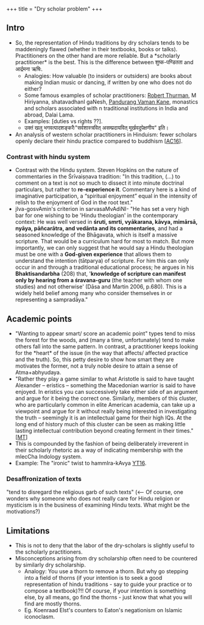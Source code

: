 +++
title = "Dry scholar problem"
+++

## Intro
- So, the representation of Hindu traditions by dry scholars tends to be maddeningly flawed (whether in their textbooks, books or talks). Practitioners on the other hand are more reliable. But a \*scholarly practitioner\* is the best. This is the difference between शुष्क-पण्डितता and आर्द्रमना ऋषिः.
    - Analogies: How valuable (to insiders or outsiders) are books about making Indian music or dancing, if written by one who does not do either?
    - Some famous examples of scholar practitioners: [Robert Thurman](https://www.facebook.com/Robert.A.F.Thurman?hc_location=ufi), M Hiriyanna, shatavadhanI gaNesh, [Pandurang Vaman Kane](https://www.facebook.com/pages/Pandurang-Vaman-Kane/109228925762949?hc_location=ufi), monastics and scholars associated with n traditional institutions in India and abroad, Dalai Lama.
    - Examples: \[duties vs rights ??\].
    - उक्तं खलु भगवत्पादशङ्करैः"सर्वशास्त्रवित् असम्प्रदायवित् मूर्खवदुपेक्षणीय" इति। 
- An analysis of western scholar practitioners in Hinduism: fewer scholars openly declare their hindu practice compared to buddhism \[[AC16](https://www.academia.edu/11637543/Asymmetrical_Religious_Commitments_Religious_Practice_Identity_and_Self-Presentation_among_Western_Scholars_of_Hinduism_and_Buddhism)\].

### Contrast with hindu system
- Contrast with the Hindu system. Steven Hopkins on the nature of commentaries in the Śrīvaiṣṇava tradition: "In this tradition, (…) to comment on a text is not so much to dissect it into minute doctrinal particulars, but rather to **re-experience it**. Commentary here is a kind of imaginative participation, a “spiritual enjoyment” equal in the intensity of relish to the enjoyment of God in the root text."
- jIva-gosvAmin's criterion in sarvasaMvAdiNI- "He has set a very high bar for one wishing to be 'Hindu theologian' in the contemporary context: He was well versed in **śruti, smrti, vyākarana, kāvya, mimārsā, nyāya, pāñcarātra, and vedānta and its commentaries**, and had a seasoned knowledge of the Bhāgavata, which is itself a massive scripture. That would be a curriculum hard for most to match. But more importantly, we can only suggest that he would say a Hindu theologian must be one with a **God-given experience** that allows them to understand the intention (tātparya) of scripture. For him this can only occur in and through a traditional educational process; he argues in his **Bhaktisandarbha** (208) that, '**knowledge of scripture can manifest only by hearing from a śravana-guru** (the teacher with whom one studies) and not otherwise' (Dāsa and Martin 2006, p.680). This is a widely held belief among many who consider themselves in or representing a sampradāya."


## Academic points
- "Wanting to appear smart/ score an academic point" types tend to miss the forest for the woods, and (many a time, unfortunately) tend to make others fall into the same pattern. In contrast, a practitioner keeps looking for the \*heart\* of the issue (in the way that affects/ affected practice and the truth). So, this petty desire to show how smart they are motivates the former, not a truly noble desire to attain a sense of Atma+abhyudaya.
- "Rather they play a game similar to what Aristotle is said to have taught Alexander – eristics – something the Macedonian warrior is said to have enjoyed. In eristics you can successively take either side of an argument and argue for it being the correct one. Similarly, members of this cluster, who are particularly common in elite American academia, can take up a viewpoint and argue for it without really being interested in investigating the truth – seemingly it is an intellectual game for their high IQs. At the long end of history much of this cluster can be seen as making little lasting intellectual contribution beyond creating ferment in their times." \[[MT](https://manasataramgini.wordpress.com/2016/08/15/in-the-gray-zone/)\]
- This is compounded by the fashion of being deliberately irreverent in their scholarly rhetoric as a way of indicating membership with the mlecCha Indology system.
- Example: The "ironic" twist to hammIra-kAvya [YT16](https://www.youtube.com/watch?v=lPV8CpV1bSc#t=15).

### Desaffronization of texts
"tend to disregard the religious garb of such texts" (<-- Of course, one wonders why someone who does not really care for Hindu religion or mysticism is in the business of examining Hindu texts. What might be the motivations?)


## Limitations
- This is not to deny that the labor of the dry-scholars is slightly useful to the scholarly practitioners.
- Misconceptions arising from dry scholarship often need to be countered by similarly dry scholarship.
    - Analogy: You use a thorn to remove a thorn. But why go stepping into a field of thorns (if your intention is to seek a good representation of hindu traditions - say to guide your practice or to compose a textbook)?!! Of course, if your intention is something else, by all means, go find the thorns - just know that what you will find are mostly thorns.
    - Eg. Koenraad Elst's counters to Eaton's negationism on Islamic iconoclasm.


